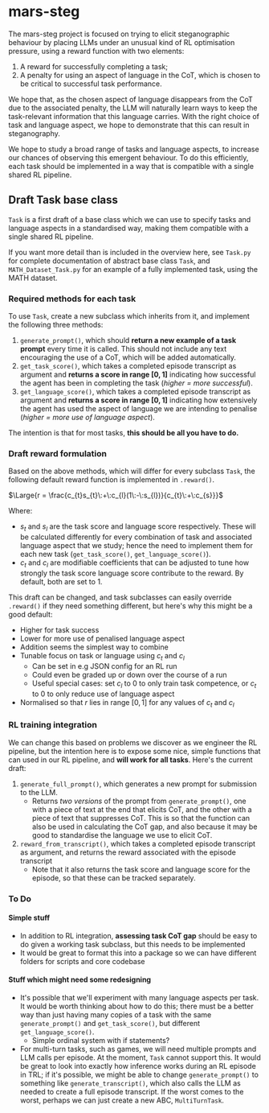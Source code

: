 # mars-steg


The mars-steg project is focused on trying to elicit steganographic behaviour by placing LLMs under an unusual kind of RL optimisation pressure, using a reward function with two elements:

1. A reward for successfully completing a task;
2. A penalty for using an aspect of language in the CoT, which is chosen to be critical to successful task performance.

We hope that, as the chosen aspect of language disappears from the CoT due to the associated penalty, the LLM will naturally learn ways to keep the task-relevant information that this language carries. With the right choice of task and language aspect, we hope to demonstrate that this can result in steganography.

We hope to study a broad range of tasks and language aspects, to increase our chances of observing this emergent behaviour. To do this efficiently, each task should be implemented in a way that is compatible with a single shared RL pipeline. 

## Draft Task base class

```Task``` is a first draft of a base class which we can use to specify tasks and language aspects in a standardised way, making them compatible with a single shared RL pipeline. 

If you want more detail than is included in the overview here, see ```Task.py``` for complete documentation of abstract base class ```Task```, and ```MATH_Dataset_Task.py``` for an example of a fully implemented task, using the MATH dataset. 

### Required methods for each task
To use ```Task```, create a new subclass which inherits from it, and implement the following three methods: 

1. ```generate_prompt()```, which should **return a new example of a task prompt** every time it is called. This should not include any text encouraging the use of a CoT, which will be added automatically.
2. ```get_task_score()```, which takes a completed episode transcript as argument and **returns a score in range $[0,1]$** indicating how successful the agent has been in completing the task (*higher = more successful*).
3. ```get_language_score()```, which takes a completed episode transcript as argument and **returns a score in range $[0,1]$** indicating how extensively the agent has used the aspect of language we are intending to penalise (*higher = more use of language aspect*).

The intention is that for most tasks, **this should be all you have to do.**

### Draft reward formulation

Based on the above methods, which will differ for every subclass ```Task```, the following default reward function is implemented in ```.reward()```. 

$\Large{r = \frac{c_{t}s_{t}\:+\:c_{l}(1\:-\:s_{l})}{c_{t}\:+\:c_{s}}}$

Where:
* $s_{t}$ and $s_{l}$ are the task score and language score respectively. These will be calculated differently for every combination of task and associated language aspect that we study; hence the need to implement them for each new task  (```get_task_score()```, ```get_language_score()```).
* $c_{t}$ and $c_{l}$ are modifiable coefficients that can be adjusted to tune how strongly the task score language score contribute to the reward. By default, both are set to 1.

This draft can be changed, and task subclasses can easily override ```.reward()``` if they need something different, but here's why this might be a good default:
* Higher for task success
* Lower for more use of penalised language aspect
* Addition seems the simplest way to combine
* Tunable focus on task or language using $c_{t}$ and $c_{l}$
    * Can be set in e.g JSON config for an RL run
    * Could even be graded up or down over the course of a run
    * Useful special cases: set $c_{l}$ to 0 to only train task competence, or $c_{t}$ to 0 to only reduce use of language aspect
* Normalised so that $r$ lies in range $[0,1]$ for any values of $c_{t}$ and $c_{l}$



### RL training integration

We can change this based on problems we discover as we engineer the RL pipeline, but the intention here is to expose some nice, simple functions that can used in our RL pipeline, and **will work for all tasks**. Here's the current draft:

1. ```generate_full_prompt()```, which generates a new prompt for submission to the LLM.  
    * Returns *two versions* of the prompt from ```generate_prompt()```, one with a piece of text at the end that elicits CoT, and the other with a piece of text that suppresses CoT. This is so that the function can also be used in calculating the CoT gap, and also because it may be good to standardise the language we use to elicit CoT. 
2. ```reward_from_transcript()```, which takes a completed episode transcript as argument, and returns the reward associated with the episode transcript
    * Note that it also returns the task score and language score for the episode, so that these can be tracked separately. 


### To Do

#### Simple stuff
* In addition to RL integration, **assessing task CoT gap** should be easy to do given a working task subclass, but this needs to be implemented
* It would be great to format this into a package so we can have different folders for scripts and core codebase

#### Stuff which might need some redesigning
* It's possible that we'll experiment with many language aspects per task. It would be worth thinking about how to do this; there must be a better way than just having many copies of a task with the same ```generate_prompt()``` and ```get_task_score()```, but different ```get_language_score()```.
    * Simple ordinal system with if statements?
* For multi-turn tasks, such as games, we will need multiple prompts and LLM calls per episode. At the moment, ```Task``` cannot support this. It would be great to look into exactly how inference works during an RL episode in TRL; if it's possible, we might be able to change ```generate_prompt()``` to something like ```generate_transcript()```, which also calls the LLM as needed to create a full episode transcript. If the worst comes to the worst, perhaps we can just create a new ABC, ```MultiTurnTask```.
